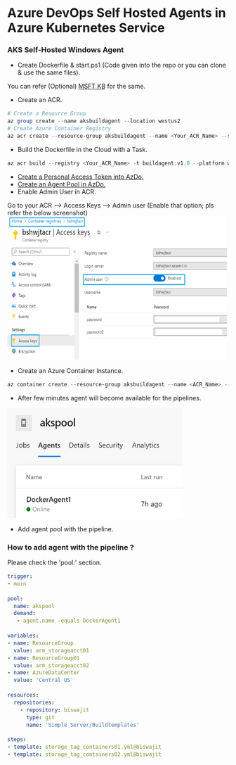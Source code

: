 # Azure DevOps Self Hosted Agents in Azure Kubernetes Service

### AKS Self-Hosted Windows Agent

- Create Dockerfile & start.ps1 (Code given into the repo or you can clone & use the same files).
 
You can refer (Optional) [MSFT KB](https://docs.microsoft.com/en-us/azure/devops/pipelines/agents/docker?view=azure-devops) for the same.

- Create an ACR.
```powershell
# Create a Resource Group
az group create --name aksbuildagent --location westus2
# Create Azure Container Registry
az acr create --resource-group aksbuildagent --name <Your_ACR_Name> --sku Basic
```
- Build the Dockerfile in the Cloud with a Task.
```powershell
az acr build --registry <Your_ACR_Name> -t buildagent:v1.0 --platform windows .
```
- [Create a Personal Access Token into AzDo.](https://docs.microsoft.com/en-us/azure/devops/pipelines/agents/v2-windows?view=azure-devops#authenticate-with-a-personal-access-token-pat:~:text=Authenticate%20with%20a%20personal%20access%20token%20(PAT))
- [Create an Agent Pool in AzDo.](https://docs.microsoft.com/en-us/azure/devops/pipelines/agents/pools-queues?view=azure-devops&tabs=yaml%2Cbrowser)
- Enable Admin User in ACR.

Go to your ACR --> Access Keys --> Admin user (Enable that option; pls refer the below screenshot)
<img src="https://github.com/21bshwjt/AksBuildAgent/blob/07125bd341ffb1e9b042ad389f39a50449f2c21d/ACR.png?raw=true" width="500" height="325">

- Create an Azure Container Instance.

```powershell
az container create --resource-group aksbuildagent --name <ACR_Name> --image <Image_URL> --restart-policy OnFailure --registry-login-server <ACR_Login_Server> --registry-username <ACR_UserName> --registry-password <Password> --os-type Windows --environment-variables 'AZP_URL=<AZDO_URL>' 'AZP_TOKEN=<PAT>' 'AZP_POOL=<Pool_Name>' 'AZP_AGENT_NAME=<Agent_Name>' 
```
- After few minutes agent will become available for the pipelines.
<img src="https://github.com/21bshwjt/AksBuildAgent/blob/f93b6b571c7a3cc5faa8137db9a8986e7cc7424d/akspool.png?raw=true" width="400" height="250">

- Add agent pool with the pipeline.

### How to add agent with the pipeline ?
Please check the 'pool:' section.
```yaml
trigger:
- main

pool:
  name: akspool
  demand:
   - agent.name -equals DockerAgent1

variables:
- name: ResourceGroup
  value: arm_storageacct01
- name: ResourceGroup01
  value: arm_storageacct02
- name: AzureDataCenter
  value: 'Central US'

resources:
  repositories:
    - repository: biswajit
      type: git
      name: 'Simple Server/Buildtemplates'

steps:
- template: storage_tag_containers01.yml@biswajit
- template: storage_tag_containers02.yml@biswajit
```

